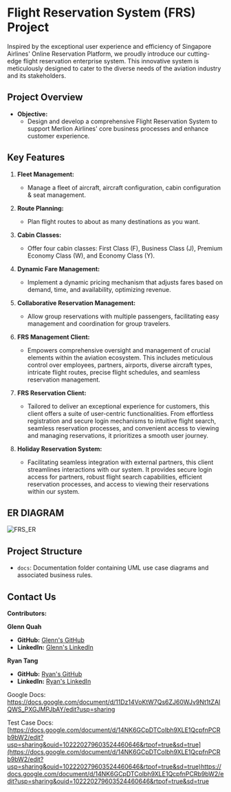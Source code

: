 # Flight Reservation System (FRS) Project

Inspired by the exceptional user experience and efficiency of Singapore Airlines' Online Reservation Platform, we proudly introduce our cutting-edge flight reservation enterprise system. This innovative system is meticulously designed to cater to the diverse needs of the aviation industry and its stakeholders.

## Project Overview

- **Objective:**
  - Design and develop a comprehensive Flight Reservation System to support Merlion Airlines' core business processes and enhance customer experience.

## Key Features

1. **Fleet Management:**
   - Manage a fleet of aircraft, aircraft configuration, cabin configuration & seat management.

2. **Route Planning:**
   - Plan flight routes to about as many destinations as you want.

3. **Cabin Classes:**
   - Offer four cabin classes: First Class (F), Business Class (J), Premium Economy Class (W), and Economy Class (Y).
  
4. **Dynamic Fare Management:**
   - Implement a dynamic pricing mechanism that adjusts fares based on demand, time, and availability, optimizing revenue.

5. **Collaborative Reservation Management:**
   - Allow group reservations with multiple passengers, facilitating easy management and coordination for group travelers.

6. **FRS Management Client:**
   - Empowers comprehensive oversight and management of crucial elements within the aviation ecosystem. This includes meticulous control over employees, partners, airports, diverse aircraft types, intricate flight routes, precise flight schedules, and seamless reservation management.

7. **FRS Reservation Client:**
   - Tailored to deliver an exceptional experience for customers, this client offers a suite of user-centric functionalities. From effortless registration and secure login mechanisms to intuitive flight search, seamless reservation processes, and convenient access to viewing and managing reservations, it prioritizes a smooth user journey.

8. **Holiday Reservation System:**
   - Facilitating seamless integration with external partners, this client streamlines interactions with our system. It provides secure login access for partners, robust flight search capabilities, efficient reservation processes, and access to viewing their reservations within our system.

## ER DIAGRAM
![FRS_ER](https://github.com/glennquah/Flight-Reservation-System/assets/122248619/4b1b323f-55a1-4eb5-b011-6dd0b966ac56)


## Project Structure

- `docs`: Documentation folder containing UML use case diagrams and associated business rules.

## Contact Us

**Contributors:**

**Glenn Quah**
- **GitHub:** [Glenn's GitHub](https://github.com/glennquah)
- **LinkedIn:** [Glenn's LinkedIn](https://www.linkedin.com/in/glenn-quah-59390a18b/)

**Ryan Tang**
- **GitHub:** [Ryan's GitHub](https://github.com/ryantangmj)
- **LinkedIn:** [Ryan's LinkedIn](https://www.linkedin.com/in/ryantangmj/)



Google Docs: https://docs.google.com/document/d/11Dz14VoKtW7Qs6ZJ60WJv9Nt1tZAIQWS_PXGJMPJbAY/edit?usp=sharing

Test Case Docs: [https://docs.google.com/document/d/14NK6GCpDTColbh9XLE1QcpfnPCRb9bW2/edit?usp=sharing&ouid=102220279603524460646&rtpof=true&sd=true](https://docs.google.com/document/d/14NK6GCpDTColbh9XLE1QcpfnPCRb9bW2/edit?usp=sharing&ouid=102220279603524460646&rtpof=true&sd=true)https://docs.google.com/document/d/14NK6GCpDTColbh9XLE1QcpfnPCRb9bW2/edit?usp=sharing&ouid=102220279603524460646&rtpof=true&sd=true
